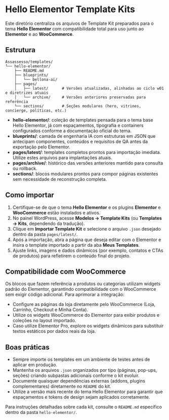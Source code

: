 # Hello Elementor Template Kits

Este diretório centraliza os arquivos de Template Kit preparados para o tema **Hello Elementor** com compatibilidade total para uso junto ao **Elementor** e ao **WooCommerce**.

## Estrutura

```
Assassesso/templates/
└── hello-elementor/
    ├── README.md
    ├── blueprints/
    │   └── bellona-ai/
    ├── pages/
    │   ├── latest/      # Versões atualizadas, alinhadas ao ciclo w01 e diretrizes atuais
    │   └── archive/     # Versões anteriores preservadas para referência
    └── sections/        # Seções modulares (hero, vitrines, concierge, políticas, etc.)
```

- **hello-elementor/**: coleção de templates pensada para o tema base Hello Elementor, já com espaçamentos, tipografia e containers configurados conforme a documentação oficial do tema.
- **blueprints/**: camada de engenharia IA com estruturas em JSON que antecipam componentes, conteúdos e requisitos de QA antes da exportação pelo Elementor.
- **pages/latest/**: templates completos prontos para importação imediata. Utilize estes arquivos para implantações atuais.
- **pages/archive/**: histórico das versões anteriores mantido para consulta ou rollback.
- **sections/**: blocos modulares prontos para compor páginas existentes sem necessidade de reconstrução completa.

## Como importar

1. Certifique-se de que o tema **Hello Elementor** e os plugins **Elementor** e **WooCommerce** estão instalados e ativos.
2. No painel WordPress, acesse **Modelos → Template Kits** (ou **Templates → Kits**, dependendo da tradução).
3. Clique em **Importar Template Kit** e selecione o arquivo `.json` desejado dentro da pasta `pages/latest/`.
4. Após a importação, abra a página que deseja editar com o Elementor e insira o template importado a partir da aba **Meus Templates**.
5. Ajuste links, imagens e dados dinâmicos (por exemplo, contatos e CTAs de produtos) para refletirem o conteúdo final do projeto.

## Compatibilidade com WooCommerce

Os blocos que fazem referência a produtos ou categorias utilizam widgets padrão do Elementor, garantindo compatibilidade com o WooCommerce sem exigir código adicional. Para aprimorar a integração:

- Configure as páginas da loja diretamente pelo WooCommerce (Loja, Carrinho, Checkout e Minha Conta).
- Utilize os widgets WooCommerce do Elementor para exibir produtos e coleções no layout importado.
- Caso utilize Elementor Pro, explore os widgets dinâmicos para substituir textos estáticos por dados reais da loja.

## Boas práticas

- Sempre importe os templates em um ambiente de testes antes de aplicar em produção.
- Mantenha os arquivos `.json` organizados por tipo (páginas, pop-ups, seções) criando subpastas adicionais conforme o kit evoluir.
- Documente quaisquer dependências externas (addons, plugins complementares) diretamente no `README` do kit.
- Utilize a versão mais recente do tema Hello Elementor para garantir que espaçamentos e tokens de design sejam aplicados corretamente.

Para instruções detalhadas sobre cada kit, consulte o `README.md` específico dentro da pasta `hello-elementor/`.
